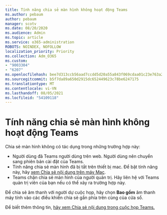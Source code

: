 ```yaml
---
title: Tính năng chia sẻ màn hình không hoạt động Teams
ms.author: pebaum
author: pebaum
manager: scotv
ms.date: 08/20/2020
ms.audience: Admin
ms.topic: article
ms.service: o365-administration
ROBOTS: NOINDEX, NOFOLLOW
localization_priority: Priority
ms.collection: Adm_O365
ms.custom:
- "9003304"
- "6207"
ms.openlocfilehash: bee7d313ccb56aad7ccdd5d20a55a843f069cdaa01c23e763a253c54a2ad55ce
ms.sourcegitcommit: b5f7da89a650d2915dc652449623c78be6247175
ms.translationtype: MT
ms.contentlocale: vi-VN
ms.lasthandoff: 08/05/2021
ms.locfileid: "54109118"
---
```

# <a name="screen-sharing-not-working-in-teams"></a>Tính năng chia sẻ màn hình không hoạt động Teams

Chia sẻ màn hình không có tác dụng trong những trường hợp này:

- Người dùng đã Teams người dùng trên web. Người dùng nên chuyển sang phiên bản cài đặt của Teams.
- Tính năng chia sẻ màn hình đã bị tắt trên thiết bị mac. Để bật tính năng này, hãy  [xem Chia sẻ nội dung trên máy Mac](https://support.microsoft.com/office/fcc2bf59-aecd-4481-8f99-ce55dd836ce8#bkmk_sharecontentonmac).
- Teams chặn chia sẻ màn hình của người quản trị. Hãy liên hệ với Teams quản trị viên của bạn nếu có thể xảy ra trường hợp này.  

Để chia sẻ âm thanh với người dự cuộc họp, hãy chọn  **Bao gồm**  âm thanh máy tính vào các điều khiển chia sẻ gần phía trên cùng của cửa sổ.

Để biết thêm thông tin, [hãy xem Chia sẻ nội dung trong cuộc họp Teams.](https://support.microsoft.com/office/fcc2bf59-aecd-4481-8f99-ce55dd836ce8)

